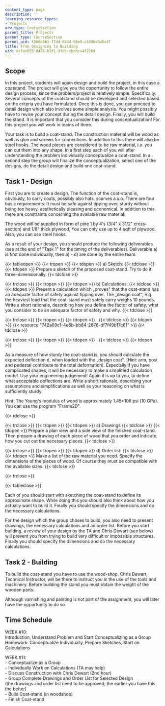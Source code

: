 ```yaml
---
content_type: page
description: ''
learning_resource_types:
- Projects
ocw_type: CourseSection
parent_title: Projects
parent_type: CourseSection
parent_uid: f8b0d6b1-f7dd-6844-98e9-c108bc9a5a37
title: From Designing to Building
uid: defaeb55-0476-b281-9fdb-cbbbca4f22bd
---
```


Scope
-----

In this project, students will again design and build the project, in this case a coatstand. The project will give you the opportunity to follow the entire design process, since the problem/project is relatively simple. Specifically: Several concepts of the coatstand should be developed and selected based on the criteria you have formulated. Once this is done, you can proceed to detail design which also involves some simple analysis. You might possibly have to revise your concept during the detail design. Finally, you will build the stand. It is important that you consider this during conceptualization! For this project you will work in teams of three.

Your task is to build a coat-stand. The construction material will be wood as well as glue and screws for connections. In addition to this there will also be steel hooks. The wood pieces are considered to be raw material, i.e. you can cut them into any shape. In a first step each of you will after understanding the problem individually conceptualize a coat-stand. In a second step the group will finalize the conceptualization, select one of the designs, do the detail design and build one coat-stand.

Task 1 - Design
---------------

First you are to create a design. The function of the coat-stand is, obviously, to carry coats, possibly also hats, scarves a.s.o. There are four basic requirements: It must be safe against tipping over, sturdy without being too heavy, aesthetically pleasing and economical. In addition to this there are constraints concerning the available raw material:

The wood will be supplied in form of pine 1 by 4's (3/4" x 31/2" cross-section) and 1/8" thick plywood, You can only use up to 4 sqft of plywood. Also, you can use steel hooks.

As a result of your design, you should produce the following deliverables (see at the end of "Task 1" for the timing of the deliverables). Deliverable a) is first done individually, then a) - d) are done by the entire team.

{{< tableopen >}}
{{< tropen >}}
{{< tdopen >}}
a) Sketch:
{{< tdclose >}}
{{< tdopen >}}
Prepare a sketch of the proposed coat-stand. Try to do it three-dimensionally.
{{< tdclose >}}

{{< trclose >}}
{{< tropen >}}
{{< tdopen >}}
b) Calculations:
{{< tdclose >}}
{{< tdopen >}}
Present a calculation which „proves" that the coat-stand has an adequate factor of safety against tipping over. The „design coat", e.g. the heaviest load that the coat-stand must safely carry weighs 10 pounds. Write a short rationale, describing how you define the factor of safety, what you consider to be an adequate factor of safety and why.
{{< tdclose >}}

{{< trclose >}}
{{< tropen >}}
{{< tdopen >}}
 
{{< tdclose >}}
{{< tdopen >}}
{{< resource "742a09c1-4e6b-bb84-2876-df7f49b17c61" >}}
{{< tdclose >}}

{{< trclose >}}
{{< tropen >}}
{{< tdopen >}}
 
{{< tdclose >}}
{{< tdopen >}}


As a measure of how sturdy the coat-stand is, you should calculate the expected deflection d, when loaded with the „design coat". (Hint: arm, post and pedestal contribute to the total deformation). Especially if you have complicated shapes, it will be necessary to make a simplified calculation model. Use your engineering judgement! Again it is up to you, to define what acceptable deflections are. Write a short rationale, describing your assumptions and simplifications as well as your reasoning on what is sufficiently sturdy.

Hint: The Young's modulus of wood is approximately 1.45\*106 psi (10 GPa).  
You can use the program "Frame2D".


{{< tdclose >}}

{{< trclose >}}
{{< tropen >}}
{{< tdopen >}}
c) Drawings
{{< tdclose >}}
{{< tdopen >}}
Prepare a plan view and a side view of the finished coat-stand. Then prepare a drawing of each piece of wood that you order and indicate, how you cut out the necessary pieces.
{{< tdclose >}}

{{< trclose >}}
{{< tropen >}}
{{< tdopen >}}
d) Order list:
{{< tdclose >}}
{{< tdopen >}}
Make a list of the raw material you need. Specify the dimensions of the pieces of wood. Of course they must be compatible with the available sizes.
{{< tdclose >}}

{{< trclose >}}

{{< tableclose >}}

Each of you should start with sketching the coat-stand to define its approximate shape. While doing this you should also think about how you actually want to build it. Finally you should specify the dimensions and do the necessary calculations.

For the design which the group choses to build, you also need to present drawings, the necessary calculations and an order list. Before you start building, a review of your design by the TA and Chris Dewart (see below) will prevent you from trying to build very difficult or impossible structures. Finally you should specify the dimensions and do the necessary calculations.

Task 2 - Building
-----------------

To build the coat-stand you have to use the wood-shop. Chris Dewart, Technical Instructor, will be there to instruct you in the use of the tools and machinery. Before building the stand you must obtain the weight of the wooden parts.

Although varnishing and painting is not part of the assignment, you will later have the opportunity to do so.

Time Schedule
-------------

WEEK #10:  
Introduction, Understand Problem and Start Conceptualizing as a Group  
Homework: Conceptualize Individually, Prepare Sketches, Start on Calculations

WEEK #11:  
\- Conceptualize as a Group  
\- Individually Work on Calculations (TA may help)  
\- Discuss Construction with Chris Dewart (2nd hour)  
\- Group Complete Drawings and Order List for Selected Design  
(the drawings and order list need to be approved; the earlier you have this the better)  
\- Build Coat-stand (in woodshop)  
\- Finish Coat-stand